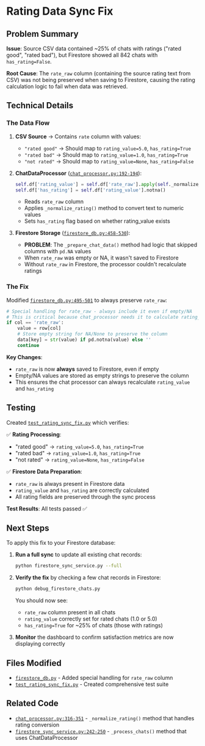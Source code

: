 # Rating Data Sync Fix

## Problem Summary

**Issue**: Source CSV data contained ~25% of chats with ratings ("rated good", "rated bad"), but Firestore showed all 842 chats with `has_rating=False`.

**Root Cause**: The `rate_raw` column (containing the source rating text from CSV) was not being preserved when saving to Firestore, causing the rating calculation logic to fail when data was retrieved.

## Technical Details

### The Data Flow

1. **CSV Source** → Contains `rate` column with values:
   - `"rated good"` → Should map to `rating_value=5.0`, `has_rating=True`
   - `"rated bad"` → Should map to `rating_value=1.0`, `has_rating=True`
   - `"not rated"` → Should map to `rating_value=None`, `has_rating=False`

2. **ChatDataProcessor** ([`chat_processor.py:192-194`](chat_processor.py:192-194)):
   ```python
   self.df['rating_value'] = self.df['rate_raw'].apply(self._normalize_rating)
   self.df['has_rating'] = self.df['rating_value'].notna()
   ```
   - Reads `rate_raw` column
   - Applies `_normalize_rating()` method to convert text to numeric values
   - Sets `has_rating` flag based on whether rating_value exists

3. **Firestore Storage** ([`firestore_db.py:458-530`](firestore_db.py:458-530)):
   - **PROBLEM**: The `_prepare_chat_data()` method had logic that skipped columns with `pd.NA` values
   - When `rate_raw` was empty or NA, it wasn't saved to Firestore
   - Without `rate_raw` in Firestore, the processor couldn't recalculate ratings

### The Fix

Modified [`firestore_db.py:495-501`](firestore_db.py:495-501) to always preserve `rate_raw`:

```python
# Special handling for rate_raw - always include it even if empty/NA
# This is critical because chat_processor needs it to calculate rating_value
if col == 'rate_raw':
    value = row[col]
    # Store empty string for NA/None to preserve the column
    data[key] = str(value) if pd.notna(value) else ''
    continue
```

**Key Changes**:
- `rate_raw` is now **always** saved to Firestore, even if empty
- Empty/NA values are stored as empty strings to preserve the column
- This ensures the chat processor can always recalculate `rating_value` and `has_rating`

## Testing

Created [`test_rating_sync_fix.py`](test_rating_sync_fix.py) which verifies:

✅ **Rating Processing**:
- "rated good" → `rating_value=5.0`, `has_rating=True`
- "rated bad" → `rating_value=1.0`, `has_rating=True`  
- "not rated" → `rating_value=None`, `has_rating=False`

✅ **Firestore Data Preparation**:
- `rate_raw` is always present in Firestore data
- `rating_value` and `has_rating` are correctly calculated
- All rating fields are preserved through the sync process

**Test Results**: All tests passed ✅

## Next Steps

To apply this fix to your Firestore database:

1. **Run a full sync** to update all existing chat records:
   ```bash
   python firestore_sync_service.py --full
   ```

2. **Verify the fix** by checking a few chat records in Firestore:
   ```bash
   python debug_firestore_chats.py
   ```
   
   You should now see:
   - `rate_raw` column present in all chats
   - `rating_value` correctly set for rated chats (1.0 or 5.0)
   - `has_rating=True` for ~25% of chats (those with ratings)

3. **Monitor** the dashboard to confirm satisfaction metrics are now displaying correctly

## Files Modified

- [`firestore_db.py`](firestore_db.py:495-501) - Added special handling for `rate_raw` column
- [`test_rating_sync_fix.py`](test_rating_sync_fix.py) - Created comprehensive test suite

## Related Code

- [`chat_processor.py:316-351`](chat_processor.py:316-351) - `_normalize_rating()` method that handles rating conversion
- [`firestore_sync_service.py:242-250`](firestore_sync_service.py:242-250) - `_process_chats()` method that uses ChatDataProcessor